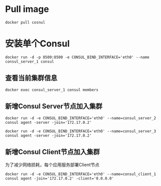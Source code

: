 # Pull image

`docker pull cosnul`

# 安装单个Consul

````
docker run -d -p 8500:8500 -e CONSUL_BIND_INTERFACE='eth0' --name consul_server_1 consul
````

## 查看当前集群信息

````
docker exec consul_server_1 consul members
````

## 新增Consul Server节点加入集群

````
docker run -d -e CONSUL_BIND_INTERFACE='eth0' --name=consul_server_2 consul agent -server -join='172.17.0.2'

docker run -d -e CONSUL_BIND_INTERFACE='eth0' --name=consul_server_3 consul agent -server -join='172.17.0.2'
````

## 新增Consul Client节点加入集群

为了减少网络损耗，每个应用服务部署Client节点

````
docker run -d -e CONSUL_BIND_INTERFACE='eth0' --name=consul_client_1 consul agent -join='172.17.0.2' -client='0.0.0.0'
````